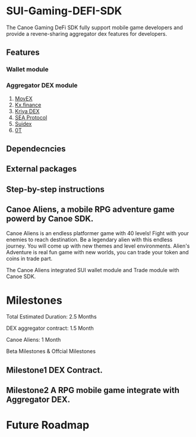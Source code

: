 # SUI-Gaming-DEFI-SDK
The Canoe Gaming DeFi SDK fully support mobile game developers and provide a revene-sharing aggregator dex features for developers.

## Features

### Wallet module

### Aggregator DEX module

1. [MovEX](https://www.movex.exchange/)
2. [Kx.finance](https://www.kx.finance/)
3. [Kriya DEX](https://efficacy.finance/kriya-sui-dex/)
4. [SEA Protocol](https://www.seadex.org/)
5. [Suidex](https://suidex.io/)
6. [0T](https://onchain.trade/)
 
## Dependecncies


## External packages


## Step-by-step instructions


## Canoe Aliens, a mobile RPG adventure game powerd by Canoe SDK.

Canoe Aliens is an endless platformer game with 40 levels!  Fight with your enemies to reach destination. Be a legendary alien with this endless journey. You will come up with new themes and level environments. Alien's Adventure is real fun game with new worlds, you can trade your token and coins in trade part.

The Canoe Aliens integrated SUI wallet module and Trade module with Canoe SDK.

# Milestones

Total Estimated Duration: 2.5 Months

DEX aggregator contract: 1.5 Month

Canoe Aliens: 1 Month

Beta Milestones & Offcial Milestones

## Milestone1  DEX Contract.



## Milestone2 A RPG mobile game integrate with Aggregator DEX.

# Future Roadmap



